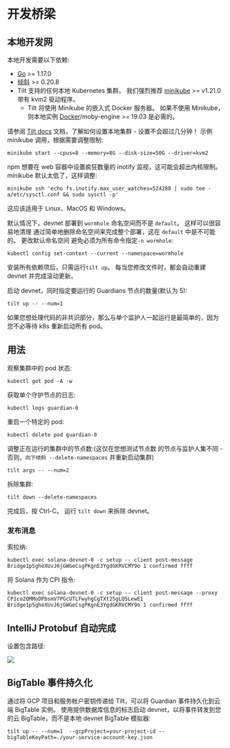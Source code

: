 # 开发桥梁

## 本地开发网

本地开发需要以下依赖:

- [Go](https://golang.org/dl/) >= 1.17.0
- [倾斜](http://tilt.dev/) >= 0.20.8
- Tilt 支持的任何本地 Kubernetes 集群。
   我们强烈推荐 [minikube](https://kubernetes.io/docs/setup/learning-environment/minikube/) >=
   v1.21.0 带有 kvm2 驱动程序。
   - Tilt 将使用 Minikube 的嵌入式 Docker 服务器。 如果不使用 Minikube，则本地实例
     [Docker](https://docs.docker.com/engine/install/)/moby-engine >= 19.03 是必需的。

请参阅 [Tilt docs](https://docs.tilt.dev/install.html) 文档，了解如何设置本地集群 -
设置不会超过几分钟！ 示例 minikube 调用，根据需要调整限制:

    minikube start --cpus=8 --memory=8G --disk-size=50G --driver=kvm2

npm 想要在 web 容器中设置疯狂数量的 inotify 监视，这可能会超出内核限制。
minikube 默认太低了，这样调整:

    minikube ssh 'echo fs.inotify.max_user_watches=524288 | sudo tee -a/etc/sysctl.conf && sudo sysctl -p'

这应该适用于 Linux、MacOS 和 Windows。

默认情况下，devnet 部署到 `wormhole` 命名空间而不是 `default`。 这样可以很容易地清理
通过简单地删除命名空间来完成整个部署，这在 `default` 中是不可能的。 更改默认命名空间
避免必须为所有命令指定`-n wormhole`:

    kubectl config set-context --current --namespace=wormhole

安装所有依赖项后，只需运行`tilt up`。
每当您修改文件时，都会自动重建 devnet 并完成滚动更新。

启动 devnet，同时指定要运行的 Guardians 节点的数量(默认为 5):

    tilt up -- --num=1

如果您想处理代码的非共识部分，那么与单个监护人一起运行是最简单的，因为
您不必等待 k8s 重新启动所有 pod。

## 用法

观察集群中的 pod 状态:

    kubectl get pod -A -w

获取单个守护节点的日志:

    kubectl logs guardian-0

重启一个特定的 pod:

    kubectl delete pod guardian-0

调整正在运行的集群中的节点数:(这仅在您想测试节点数
的节点与监护人集不同 - 否则，`向下倾斜 --delete-namespaces` 并重新启动集群)

    tilt args -- --num=2

拆除集群:

    tilt down --delete-namespaces

完成后，按 Ctrl-C。 运行 `tilt down` 来拆除 devnet。


### 发布消息

索拉纳:

    kubectl exec solana-devnet-0 -c setup -- client post-message Bridge1p5gheXUvJ6jGWGeCsgPKgnE3YgdGKRVCMY9o 1 confirmed ffff

将 Solana 作为 CPI 指令:

    kubectl exec solana-devnet-0 -c setup -- client post-message --proxy CP1co2QMMoDPbsmV7PGcUTLFwyhgCgTXt25gLQ5LewE1 Bridge1p5gheXUvJ6jGWGeCsgPKgnE3YgdGKRVCMY9o 1 confirmed ffff


## IntelliJ Protobuf 自动完成

设置包含路径:

![](https://i.imgur.com/bDij6Cu.png)


## BigTable 事件持久化

通过将 GCP 项目和服务帐户密钥传递给 Tilt，可以将 Guardian 事件持久化到云端 BigTable 实例。
使用提供数据库信息的标志启动 devnet，以将事件转发到您的云 BigTable，而不是本地 devnet BigTable 模拟器:

    tilt up -- --num=1  --gcpProject=your-project-id --bigTableKeyPath=./your-service-account-key.json
